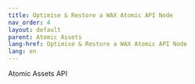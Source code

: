 ```yaml
---
title: Optimise & Restore a WAX Atomic API Node
nav_order: 4
layout: default
parent: Atomic Assets
lang-href: Optimise & Restore a WAX Atomic API Node
lang: en
---
```


Atomic Assets API